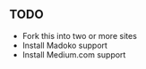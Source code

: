 
TODO
----

- Fork this into two or more sites
- Install Madoko support
- Install Medium.com support

